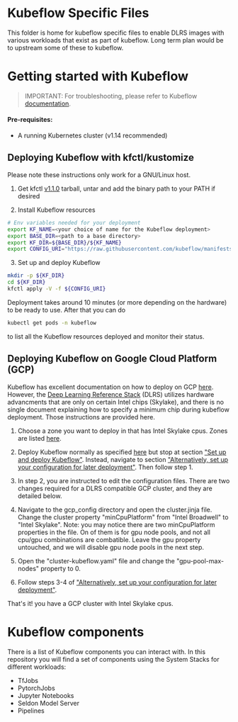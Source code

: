 # Kubeflow Specific Files

This folder is home for kubeflow specific files to enable DLRS images with various workloads that exist as part of kubeflow. Long term plan would be to upstream some of these to kubeflow.

# Getting started with Kubeflow

>IMPORTANT: For troubleshooting, please refer to Kubeflow [documentation](https://www.kubeflow.org/docs/started/k8s/kfctl-k8s-istio/).

#### Pre-requisites:

* A running Kubernetes cluster (v1.14 recommended)

## Deploying Kubeflow with kfctl/kustomize

Please note these instructions only work for a GNU/Linux host.

1. Get kfctl [v1.1.0](https://github.com/kubeflow/kfctl/releases/download/v1.1.0/kfctl_v1.1.0-0-g9a3621e_linux.tar.gz) tarball, untar and add the binary path to your PATH if desired

2. Install Kubeflow resources
```bash
# Env variables needed for your deployment
export KF_NAME=<your choice of name for the Kubeflow deployment>
export BASE_DIR=<path to a base directory>
export KF_DIR=${BASE_DIR}/${KF_NAME}
export CONFIG_URI="https://raw.githubusercontent.com/kubeflow/manifests/v1.1-branch/kfdef/kfctl_k8s_istio.v1.1.0.yaml"
```

3. Set up and deploy Kubeflow
```bash
mkdir -p ${KF_DIR}
cd ${KF_DIR}
kfctl apply -V -f ${CONFIG_URI}
```

Deployment takes around 10 minutes (or more depending on the hardware) to be ready to use. After that you can do
```bash
kubectl get pods -n kubeflow
```
to list all the Kubeflow resources deployed and monitor their status.


## Deploying Kubeflow on Google Cloud Platform (GCP)

Kubeflow has excellent documentation on how to deploy on GCP [here](https://www.kubeflow.org/docs/gke/deploy/deploy-cli/). However, the [Deep Learning Reference Stack](https://clearlinux.org/stacks/deep-learning) (DLRS) utilizes hardware advancments that are only on certain Intel chips (Skylake), and there is no single document explaining how to specify a minimum chip during kubeflow deployment. Those instructions are provided here.

1. Choose a zone you want to deploy in that has Intel Skylake cpus. Zones are listed [here](https://cloud.google.com/compute/docs/regions-zones/).

2. Deploy Kubeflow normally as specified [here](https://www.kubeflow.org/docs/gke/deploy/deploy-cli/) but stop at section ["Set up and deploy Kubeflow"](https://www.kubeflow.org/docs/gke/deploy/deploy-cli/#set-up-and-deploy-kubeflow). Instead, navigate to section ["Alternatively, set up your configuration for later deployment"](https://www.kubeflow.org/docs/gke/deploy/deploy-cli/#alternatively-set-up-your-configuration-for-later-deployment). Then follow step 1.

3. In step 2, you are instructed to edit the configuration files. There are two changes required for a DLRS compatible GCP cluster, and they are detailed below.

4. Navigate to the gcp_config directory and open the cluster.jinja file. Change the cluster property "minCpuPlatform" from "Intel Broadwell" to "Intel Skylake". Note: you may notice there are two minCpuPlatform properties in the file. On of them is for gpu node pools, and not all cpu/gpu combinations are combatible. Leave the gpu property untouched, and we will disable gpu node pools in the next step.

5. Open the "cluster-kubeflow.yaml" file and change the "gpu-pool-max-nodes" property to 0.

6. Follow steps 3-4 of ["Alternatively, set up your configuration for later deployment"](https://www.kubeflow.org/docs/gke/deploy/deploy-cli/#alternatively-set-up-your-configuration-for-later-deployment).

That's it! you have a GCP cluster with Intel Skylake cpus.


# Kubeflow components

There is a list of Kubeflow components you can interact with. In this repository you will find a set of components using the System Stacks for different workloads:
- TfJobs
- PytorchJobs
- Jupyter Notebooks
- Seldon Model Server
- Pipelines
